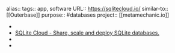alias::
tags:: app, software
URL:: https://sqlitecloud.io/
similar-to:: [[Outerbase]] 
purpose:: #databases 
project:: [[metamechanic.io]]

-
- [SQLite Cloud - Share, scale and deploy SQLite databases.](https://sqlitecloud.io/)
-
-